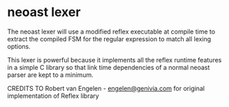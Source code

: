 # neoast lexer

The neoast lexer will use a modified reflex executable at
compile time to extract the compiled FSM for the regular
expression to match all lexing options.

This lexer is powerful because it implements all the reflex
runtime features in a simple C library so that link time
dependencies of a normal neoast parser are kept to a minimum.

CREDITS TO Robert van Engelen - engelen@genivia.com for original
implementation of Reflex library
